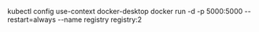 kubectl config use-context docker-desktop
docker run -d -p 5000:5000 --restart=always --name registry registry:2
